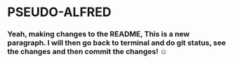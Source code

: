 # PSEUDO-ALFRED
### Yeah, making changes to the README, This is a new paragraph. I will then go back to terminal and do git status, see the changes and then commit the changes! ☺